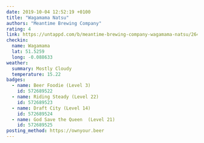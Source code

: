 ```yaml
---
date: 2019-10-04 12:52:19 +0100
title: "Wagamama Natsu"
authors: "Meantime Brewing Company"
rating: 4
link: https://untappd.com/b/meantime-brewing-company-wagamama-natsu/2640892
checkin:
  name: Wagamama
  lat: 51.5259
  long: -0.088633
weather:
  summary: Mostly Cloudy
  temperature: 15.22
badges:
  - name: Beer Foodie (Level 3)
    id: 572689522
  - name: Riding Steady (Level 22)
    id: 572689523
  - name: Draft City (Level 14)
    id: 572689524
  - name: God Save the Queen  (Level 21)
    id: 572689525
posting_method: https://ownyour.beer
---
```


